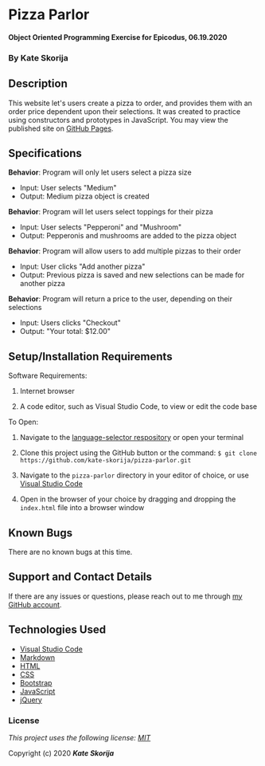 # Pizza Parlor

#### Object Oriented Programming Exercise for Epicodus, 06.19.2020

### By Kate Skorija

## Description

This website let's users create a pizza to order, and provides them with an order price dependent upon their selections. It was created to practice using constructors and prototypes in JavaScript. You may view the published site on [GitHub Pages](https://kate-skorija.github.io/xxx).

## Specifications

**Behavior**: Program will only let users select a pizza size
  * Input: User selects "Medium"
  * Output: Medium pizza object is created

**Behavior**: Program will let users select toppings for their pizza
  * Input: User selects "Pepperoni" and "Mushroom"
  * Output: Pepperonis and mushrooms are added to the pizza object

  **Behavior**: Program will allow users to add multiple pizzas to their order
  * Input: User clicks "Add another pizza"
  * Output: Previous pizza is saved and new selections can be made for another pizza

**Behavior**: Program will return a price to the user, depending on their selections
 * Input: Users clicks "Checkout"
 * Output: "Your total: $12.00"

## Setup/Installation Requirements

Software Requirements:

1.  Internet browser

2.  A code editor, such as Visual Studio Code, to view or edit the code base

To Open:

1.  Navigate to the [language-selector respository](https://github.com/kate-skorija/pizza-parlor) or open your terminal

2. Clone this project using the GitHub button or the command:
`$ git clone https://github.com/kate-skorija/pizza-parlor.git`

3. Navigate to the `pizza-parlor` directory in your editor of choice, or use [Visual Studio Code](https://code.visualstudio.com/)

4. Open in the browser of your choice by dragging and dropping the `index.html` file into a browser window  

## Known Bugs

There are no known bugs at this time.

## Support and Contact Details

If there are any issues or questions, please reach out to me through [my GitHub account](https://github.com/kate-skorija). 

## Technologies Used

*  [Visual Studio Code](https://code.visualstudio.com/)
*  [Markdown](https://daringfireball.net/projects/markdown/)
*  [HTML](https://developer.mozilla.org/en-US/docs/Web/Guide/HTML/HTML5)
*  [CSS](https://developer.mozilla.org/en-US/docs/Glossary/CSS)
*  [Bootstrap](https://developer.mozilla.org/en-US/docs/Glossary/Bootstrap)
*  [JavaScript](https://developer.mozilla.org/en-US/docs/Web/JavaScript)
*  [jQuery](https://developer.mozilla.org/en-US/docs/Glossary/jQuery)

### License

*This project uses the following license: [MIT](https://opensource.org/licenses/MIT)*

Copyright (c) 2020 **_Kate Skorija_**
